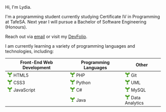 Hi, I'm Lydia. 

I'm a programming student currently studying Certificate IV in Programming at TafeSA. Next year I will pursue a Bachelor of Software Engineering (Honours).

Reach out via [email](mailto:lydiakristinee@outlook.com?subject=Hello%20From%20GitHub&body=Hi%20Lydia%2c%0a) or visit my [DevFolio](https://lydiakristine.dev).

I am currently learning a variety of programming languages and technologies, including:

| Front-End Web Development | Programming Languages | Other |
| --- | --- | --- |
| ![Dancing Leaf](https://github.com/maneheks/maneheks/raw/main/images/leaf-dance.gif "Dancing Leaf") HTML5 | ![Dancing Leaf](https://github.com/maneheks/maneheks/raw/main/images/leaf-dance.gif "Dancing Leaf") PHP | ![Dancing Leaf](https://github.com/maneheks/maneheks/raw/main/images/leaf-dance.gif "Dancing Leaf") Git |
| ![Dancing Leaf](https://github.com/maneheks/maneheks/raw/main/images/leaf-dance.gif "Dancing Leaf") CSS3 | ![Dancing Leaf](https://github.com/maneheks/maneheks/raw/main/images/leaf-dance.gif "Dancing Leaf") Python | ![Dancing Leaf](https://github.com/maneheks/maneheks/raw/main/images/leaf-dance.gif "Dancing Leaf") UML |
| ![Dancing Leaf](https://github.com/maneheks/maneheks/raw/main/images/leaf-dance.gif "Dancing Leaf") JavaScript | ![Dancing Leaf](https://github.com/maneheks/maneheks/raw/main/images/leaf-dance.gif "Dancing Leaf") C# | ![Dancing Leaf](https://github.com/maneheks/maneheks/raw/main/images/leaf-dance.gif "Dancing Leaf") MySQL |
|  | ![Dancing Leaf](https://github.com/maneheks/maneheks/raw/main/images/leaf-dance.gif "Dancing Leaf") Java | ![Dancing Leaf](https://github.com/maneheks/maneheks/raw/main/images/leaf-dance.gif "Dancing Leaf") Data Analytics |

